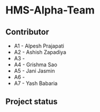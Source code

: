 # HMS-Alpha-Team


## Contributor

- A1 - Alpesh Prajapati 
- A2 - Ashish Zapadiya
- A3 - 
- A4 - Grishma Sao
- A5 - Jani Jasmin
- A6 - 
- A7 - Yash Babaria

## Project status


